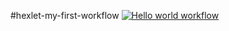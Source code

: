 #hexlet-my-first-workflow
[![Hello world workflow](https://github.com/Koba-Backcountry/hexlet-my-first-workflow/actions/workflows/hello_world.yml/badge.svg)](https://github.com/Koba-Backcountry/hexlet-my-first-workflow/actions/workflows/hello_world.yml)
